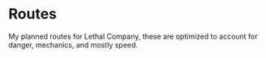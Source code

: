 # Routes
My planned routes for Lethal Company, these are optimized to account for danger, mechanics, and mostly speed.